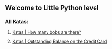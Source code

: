 ## Welcome to Little Python level


### All Katas:

1. [Katas | How many bobs are there?](https://github.com/gopjak36/pythonkata/tree/master/en/Python%20Katas/1.%20Little%20Python/1.%20Katas)

2. [Katas | Outstanding Balance on the Credit Card](https://github.com/gopjak36/pythonkata/tree/master/en/Python%20Katas/1.%20Little%20Python/2.%20Katas)

